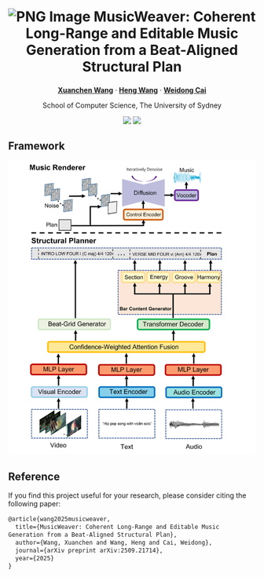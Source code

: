 <p align="center">
<h1 align="center"> <img src="images/hobby.png" alt="PNG Image" width="25" height="25"> MusicWeaver: Coherent Long-Range and Editable Music Generation from a Beat-Aligned Structural Plan</h1>
</p>

<div align="center">

[**Xuanchen Wang**](https://scholar.google.com/citations?user=H356FF8AAAAJ&hl=en)<sup></sup> · [**Heng Wang**](https://scholar.google.com.au/citations?user=jPj4ViQAAAAJ&hl=en&oi=ao)<sup></sup> ·   [**Weidong Cai**](https://scholar.google.com.au/citations?user=N8qTc2AAAAAJ&hl=en&oi=ao)<sup></sup>

School of Computer Science, The University of Sydney


<a href='https://musicweaver.github.io/'><img src='https://img.shields.io/badge/Project-Page-green'></a>
<a href=''><img src='https://img.shields.io/badge/Arxiv-Paper-red'></a>

</div>





## Framework

<p align="center">
  <img src="images/model_00.png">
</p>





## Reference
If you find this project useful for your research, please consider citing the following paper:

```
@article{wang2025musicweaver,
  title={MusicWeaver: Coherent Long-Range and Editable Music Generation from a Beat-Aligned Structural Plan},
  author={Wang, Xuanchen and Wang, Heng and Cai, Weidong},
  journal={arXiv preprint arXiv:2509.21714},
  year={2025}
}
